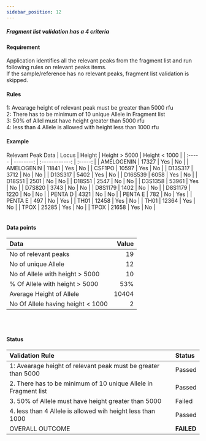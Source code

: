```yaml
---
sidebar_position: 12
---
```


##### Fragment list validation has a 4 criteria  

#### Requirement
Application identifies all the relevant peaks from the fragment list and run following rules on relevant peaks items.  
If the sample/reference has no relevant peaks, fragment list validation is skipped.  
#### Rules
1: Avearage height of relevant peak must be greater than 5000 rfu  
2: There has to be minimum of 10 unique Allele in Fragment list  
3: 50% of Allel must have height greater than 5000 rfu  
4: less than 4 Allele is allowed with height less than 1000 rfu  

#### Example
Relevant Peak Data
| Locus | Height | Height > 5000 | Height < 1000 |
| :----- | --------: | :------------: | :-----: |
| AMELOGENIN | 17327 | Yes | No |
| AMELOGENIN | 11841 | Yes | No |
| CSF1PO | 10597 | Yes | No |
| D13S317 | 3712 | No | No |
| D13S317 | 5402 | Yes | No |
| D16S539 | 6058 |  Yes | No |
| D18S51 | 2501 | No | No |
| D18S51 | 2547 | No | No |
| D3S1358 | 53961 | Yes | No |
| D7S820 | 3743 | No | No |
| D8S1179 | 1402 | No | No |
| D8S1179 | 1220 | No | No |
| PENTA D | 4321 | No | No |
| PENTA E | 782 | No | Yes |
| PENTA E | 497 | No | Yes |
| TH01 | 12458 | Yes | No |
| TH01 | 12364 | Yes | No |
| TPOX | 25285 | Yes | No |
| TPOX | 21658 | Yes | No |
<br></br>
#### Data points  
| Data | Value |
|:-------| ------: |
| No of relevant peaks | 19 |
| No of unique Allele | 12 |
| No of Allele with height > 5000 | 10 |
| % Of Allele with height > 5000 | 53% |
| Average Height of Allele | 10404 |
| No Of Allele having height < 1000 | 2 |
<br></br>
#### Status
| Validation Rule | Status |
| :---------------- | :---------- |
| 1: Avearage height of relevant peak must be greater than 5000 | Passed |
| 2. There has to be minimum of 10 unique Allele in Fragment list | Passed |
| 3. 50% of Allele must have height greater than 5000 | Failed |
| 4. less than 4 Allele is allowed wih height less than 1000 | Passed |
| OVERALL OUTCOME | **FAILED** |